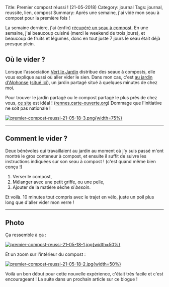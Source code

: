 Title: Premier compost réussi ! (21-05-2018)
Category: journal
Tags: journal, reussite, lien, compost
Summary: Après une semaine, j'ai vidé mon seau à compost pour la première fois !

La semaine dernière, j'ai (enfin) [récupéré un seau à compost](je-viens-de-recuperer-mon-seau-a-compost-15-05-2018.html).
En une semaine, j'ai beaucoup cuisiné (merci le weekend de trois jours), et beaucoup de fruits et légumes, donc en tout juste 7 jours le seau était déjà presque plein.

## Où le vider ?

Lorsque l'association [Vert le Jardin](https://www.vertlejardin.fr/) distribue des seaux à composts, elle vous explique aussi où aller vider le sien.
Dans mon cas, c'est [au jardin d'Alphonse](https://fabriquecitoyenne.rennes.fr/blog/budget-participatif-2-des-ruches-pedagogiques-au-jardin-d-alphonse) ([situé ici](https://goo.gl/maps/twY5h5KwxEs)), un jardin partagé situé à quelques minutes de chez moi.

Pour trouver le jardin partagé ou le compost partagé le plus près de chez vous, [ce site](https://rennes.carte-ouverte.org/rennes#categories) est idéal ! ([rennes.carte-ouverte.org](https://rennes.carte-ouverte.org)) Dommage que l'initiative ne soit pas nationale !

[![premier-compost-reussi-21-05-18-3.png]({static}images/premier-compost-reussi-21-05-18-3.png){width=75%}](https://rennes.carte-ouverte.org/?zoom=18&lat=6125221.71353&lon=-184596.1128&layers=BTT&checked_categories=65,130,131,132&display_submited=false)

---

## Comment le vider ?

Deux bénévoles qui travaillaient au jardin au moment où j'y suis passé m'ont montré le gros conteneur à compost, et ensuite il suffit de suivre les instructions indiquées sur son seau à compost ! (c'est quand même bien conçu !)

1. Verser le compost,
2. Mélanger avec une petit griffe, ou une pelle,
3. Ajouter de la matière sèche *si besoin*.

Et voilà. 10 minutes tout compris avec le trajet en vélo, juste un poil plus long que d'aller vider mon verre !

---

## Photo

Ça ressemble à ça :

[![premier-compost-reussi-21-05-18-1.jpg]({static}images/premier-compost-reussi-21-05-18-1.jpg){width=50%}]({static}images/premier-compost-reussi-21-05-18-1.jpg)

Et un zoom sur l'intérieur du compost :

[![premier-compost-reussi-21-05-18-2.jpg]({static}images/premier-compost-reussi-21-05-18-2.jpg){width=50%}]({static}images/premier-compost-reussi-21-05-18-2.jpg)

Voilà un bon début pour cette nouvelle expérience, c'était très facile et c'est encourageant !
La suite dans un prochain article sur ce blogue !

